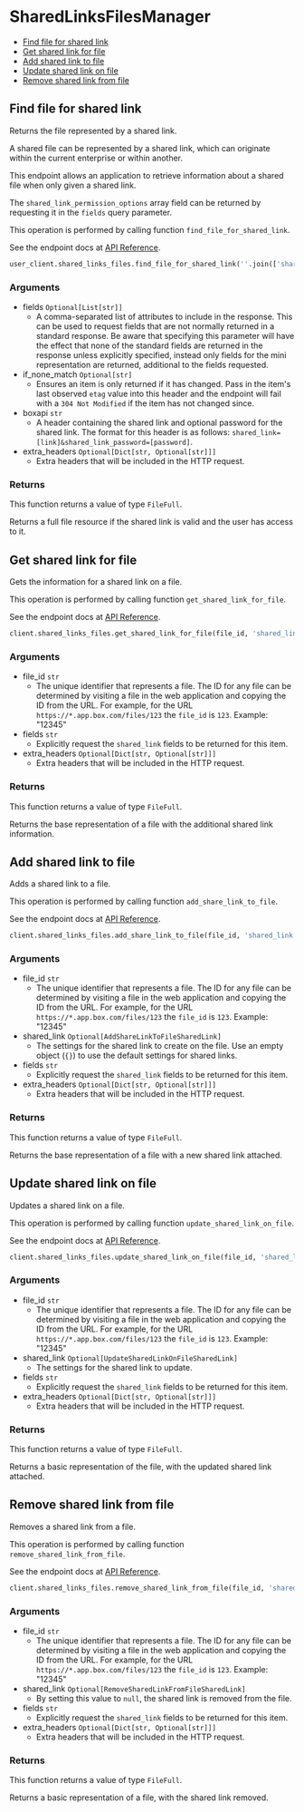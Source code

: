 # SharedLinksFilesManager

- [Find file for shared link](#find-file-for-shared-link)
- [Get shared link for file](#get-shared-link-for-file)
- [Add shared link to file](#add-shared-link-to-file)
- [Update shared link on file](#update-shared-link-on-file)
- [Remove shared link from file](#remove-shared-link-from-file)

## Find file for shared link

Returns the file represented by a shared link.

A shared file can be represented by a shared link,
which can originate within the current enterprise or within another.

This endpoint allows an application to retrieve information about a
shared file when only given a shared link.

The `shared_link_permission_options` array field can be returned
by requesting it in the `fields` query parameter.

This operation is performed by calling function `find_file_for_shared_link`.

See the endpoint docs at
[API Reference](https://developer.box.com/reference/get-shared-items/).

<!-- sample get_shared_items -->

```python
user_client.shared_links_files.find_file_for_shared_link(''.join(['shared_link=', file_from_api.shared_link.url, '&shared_link_password=Secret123@']))
```

### Arguments

- fields `Optional[List[str]]`
  - A comma-separated list of attributes to include in the response. This can be used to request fields that are not normally returned in a standard response. Be aware that specifying this parameter will have the effect that none of the standard fields are returned in the response unless explicitly specified, instead only fields for the mini representation are returned, additional to the fields requested.
- if_none_match `Optional[str]`
  - Ensures an item is only returned if it has changed. Pass in the item's last observed `etag` value into this header and the endpoint will fail with a `304 Not Modified` if the item has not changed since.
- boxapi `str`
  - A header containing the shared link and optional password for the shared link. The format for this header is as follows: `shared_link=[link]&shared_link_password=[password]`.
- extra_headers `Optional[Dict[str, Optional[str]]]`
  - Extra headers that will be included in the HTTP request.

### Returns

This function returns a value of type `FileFull`.

Returns a full file resource if the shared link is valid and
the user has access to it.

## Get shared link for file

Gets the information for a shared link on a file.

This operation is performed by calling function `get_shared_link_for_file`.

See the endpoint docs at
[API Reference](https://developer.box.com/reference/get-files-id--get-shared-link/).

<!-- sample get_files_id#get_shared_link -->

```python
client.shared_links_files.get_shared_link_for_file(file_id, 'shared_link')
```

### Arguments

- file_id `str`
  - The unique identifier that represents a file. The ID for any file can be determined by visiting a file in the web application and copying the ID from the URL. For example, for the URL `https://*.app.box.com/files/123` the `file_id` is `123`. Example: "12345"
- fields `str`
  - Explicitly request the `shared_link` fields to be returned for this item.
- extra_headers `Optional[Dict[str, Optional[str]]]`
  - Extra headers that will be included in the HTTP request.

### Returns

This function returns a value of type `FileFull`.

Returns the base representation of a file with the
additional shared link information.

## Add shared link to file

Adds a shared link to a file.

This operation is performed by calling function `add_share_link_to_file`.

See the endpoint docs at
[API Reference](https://developer.box.com/reference/put-files-id--add-shared-link/).

<!-- sample put_files_id#add_shared_link -->

```python
client.shared_links_files.add_share_link_to_file(file_id, 'shared_link', shared_link=AddShareLinkToFileSharedLink(access=AddShareLinkToFileSharedLinkAccessField.OPEN, password='Secret123@'))
```

### Arguments

- file_id `str`
  - The unique identifier that represents a file. The ID for any file can be determined by visiting a file in the web application and copying the ID from the URL. For example, for the URL `https://*.app.box.com/files/123` the `file_id` is `123`. Example: "12345"
- shared_link `Optional[AddShareLinkToFileSharedLink]`
  - The settings for the shared link to create on the file. Use an empty object (`{}`) to use the default settings for shared links.
- fields `str`
  - Explicitly request the `shared_link` fields to be returned for this item.
- extra_headers `Optional[Dict[str, Optional[str]]]`
  - Extra headers that will be included in the HTTP request.

### Returns

This function returns a value of type `FileFull`.

Returns the base representation of a file with a new shared
link attached.

## Update shared link on file

Updates a shared link on a file.

This operation is performed by calling function `update_shared_link_on_file`.

See the endpoint docs at
[API Reference](https://developer.box.com/reference/put-files-id--update-shared-link/).

<!-- sample put_files_id#update_shared_link -->

```python
client.shared_links_files.update_shared_link_on_file(file_id, 'shared_link', shared_link=UpdateSharedLinkOnFileSharedLink(access=UpdateSharedLinkOnFileSharedLinkAccessField.COLLABORATORS))
```

### Arguments

- file_id `str`
  - The unique identifier that represents a file. The ID for any file can be determined by visiting a file in the web application and copying the ID from the URL. For example, for the URL `https://*.app.box.com/files/123` the `file_id` is `123`. Example: "12345"
- shared_link `Optional[UpdateSharedLinkOnFileSharedLink]`
  - The settings for the shared link to update.
- fields `str`
  - Explicitly request the `shared_link` fields to be returned for this item.
- extra_headers `Optional[Dict[str, Optional[str]]]`
  - Extra headers that will be included in the HTTP request.

### Returns

This function returns a value of type `FileFull`.

Returns a basic representation of the file, with the updated shared
link attached.

## Remove shared link from file

Removes a shared link from a file.

This operation is performed by calling function `remove_shared_link_from_file`.

See the endpoint docs at
[API Reference](https://developer.box.com/reference/put-files-id--remove-shared-link/).

<!-- sample put_files_id#remove_shared_link -->

```python
client.shared_links_files.remove_shared_link_from_file(file_id, 'shared_link', shared_link=create_null())
```

### Arguments

- file_id `str`
  - The unique identifier that represents a file. The ID for any file can be determined by visiting a file in the web application and copying the ID from the URL. For example, for the URL `https://*.app.box.com/files/123` the `file_id` is `123`. Example: "12345"
- shared_link `Optional[RemoveSharedLinkFromFileSharedLink]`
  - By setting this value to `null`, the shared link is removed from the file.
- fields `str`
  - Explicitly request the `shared_link` fields to be returned for this item.
- extra_headers `Optional[Dict[str, Optional[str]]]`
  - Extra headers that will be included in the HTTP request.

### Returns

This function returns a value of type `FileFull`.

Returns a basic representation of a file, with the shared link removed.
